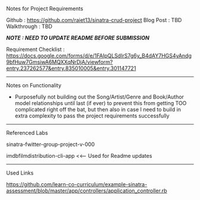 Notes for Project Requirements

Github : https://github.com/raiet13/sinatra-crud-project
Blog Post : TBD
Walkthrough : TBD

*****NOTE : NEED TO UPDATE README BEFORE SUBMISSION*****

Requirement Checklist : https://docs.google.com/forms/d/e/1FAIpQLSdIrS7g6y_B4dAY7HGS4yAndg9bfHuw7GmsiwA6MQXXqNrDjA/viewform?entry.237262577&entry.835010005&entry.301147721

-------
Notes on Functionality

- Purposefully not building out the Song/Artist/Genre and Book/Author model relationships until last (if ever) to prevent this from getting TOO complicated right off the bat, but then also in case I need to build in extra complexity to pass the project requirements successfully

-------
Referenced Labs

sinatra-fwitter-group-project-v-000


imdbfilmdistribution-cli-app <<-- Used for Readme updates

-------
Used Links

https://github.com/learn-co-curriculum/example-sinatra-assessment/blob/master/app/controllers/application_controller.rb
